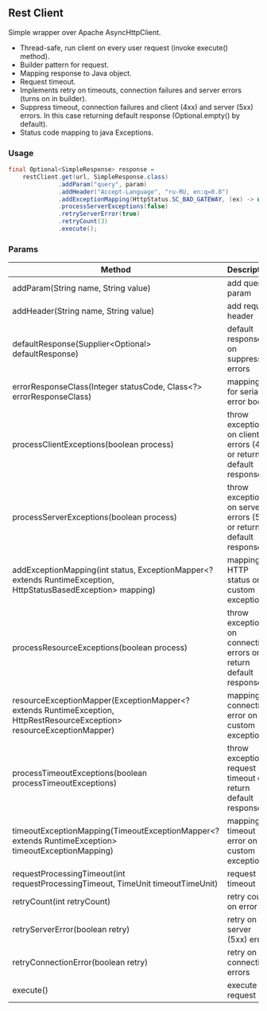 ## Rest Client

Simple wrapper over Apache AsyncHttpClient.
* Thread-safe, run client on every user request (invoke execute() method).
* Builder pattern for request.
* Mapping response to Java object.
* Request timeout. 
* Implements retry on timeouts, connection failures and server errors (turns on in builder).
* Suppress timeout, connection failures and client (4xx) and server (5xx) errors. In this case returning default response (Optional.empty() by default).
* Status code mapping to java Exceptions.

### Usage
```java
final Optional<SimpleResponse> response =
    restClient.get(url, SimpleResponse.class)
              .addParam("query", param)
              .addHeader("Accept-Language", "ru-RU, en:q=0.8")
              .addExceptionMapping(HttpStatus.SC_BAD_GATEWAY, (ex) -> new CustomException(ex.getBody().toString()))
              .processServerExceptions(false)
              .retryServerError(true)
              .retryCount(3)
              .execute();
```

### Params

| Method | Description | Default value |
| ------ |-------------| ------------- | 
| addParam(String name, String value) | add query param | |
| addHeader(String name, String value) | add request header | |
| defaultResponse(Supplier<Optional<RESP>> defaultResponse) | default response on suppressed errors | Optional.empty() |
| errorResponseClass(Integer statusCode, Class<?> errorResponseClass) | mapping for serialize error body | |
| processClientExceptions(boolean process) | throw exception on client errors (4xx) or return default response | true |
| processServerExceptions(boolean process) | throw exception on server errors (5xx) or return default response | true |
| addExceptionMapping(int status, ExceptionMapper<? extends RuntimeException, HttpStatusBasedException> mapping) | mapping HTTP status on custom exception | |
| processResourceExceptions(boolean process) | throw exception on connection errors or return default response | true |
| resourceExceptionMapper(ExceptionMapper<? extends RuntimeException, HttpRestResourceException> resourceExceptionMapper) | mapping connection error on custom exception | |
| processTimeoutExceptions(boolean processTimeoutExceptions) | throw exception request timeout or return default response | true |
| timeoutExceptionMapping(TimeoutExceptionMapper<? extends RuntimeException> timeoutExceptionMapping) | mapping timeout error on custom exception | |
| requestProcessingTimeout(int requestProcessingTimeout, TimeUnit timeoutTimeUnit) | request timeout | 3 sec |
| retryCount(int retryCount) | retry count on error | 0 |
| retryServerError(boolean retry) | retry on server (5xx) errors | false |
| retryConnectionError(boolean retry) | retry on connection errors | false |
| execute() | execute request | |
